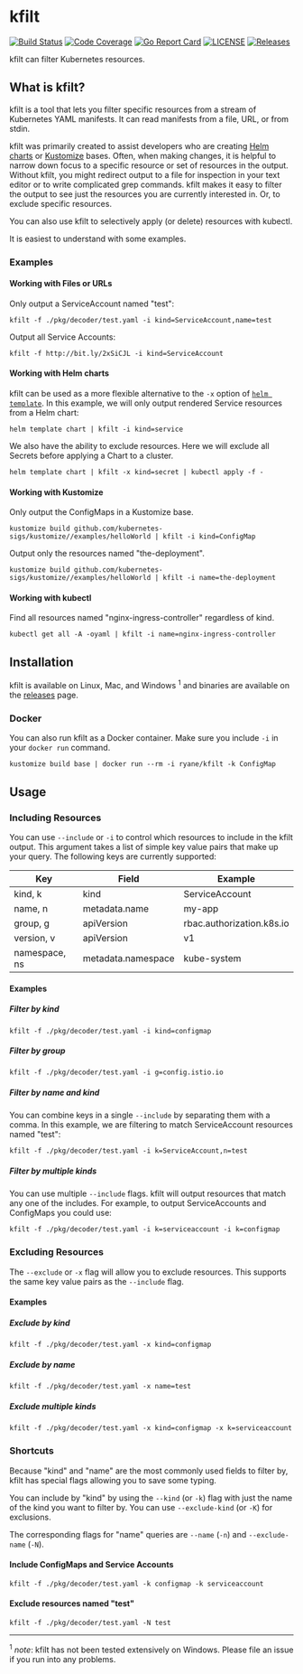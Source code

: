 # kfilt

[![Build Status](https://travis-ci.org/ryane/kfilt.svg?branch=master)](https://travis-ci.org/ryane/kfilt)
[![Code Coverage](https://codecov.io/gh/ryane/kfilt/branch/master/graph/badge.svg)](https://codecov.io/gh/ryane/kfilt)
[![Go Report Card](https://goreportcard.com/badge/ryane/kfilt)](https://goreportcard.com/report/ryane/kfilt)
[![LICENSE](https://img.shields.io/github/license/ryane/kfilt.svg)](https://github.com/ryane/kfilt/blob/master/LICENSE)
[![Releases](https://img.shields.io/github/release-pre/ryane/kfilt.svg)](https://github.com/ryane/kfilt/releases)

kfilt can filter Kubernetes resources.

## What is kfilt?

kfilt is a tool that lets you filter specific resources from a stream of Kubernetes YAML manifests. It can read manifests from a file, URL, or from stdin.

kfilt was primarily created to assist developers who are creating [Helm charts](https://helm.sh/docs/developing_charts/) or [Kustomize](https://github.com/kubernetes-sigs/kustomize) bases. Often, when making changes, it is helpful to narrow down focus to a specific resource or set of resources in the output. Without kfilt, you might redirect output to a file for inspection in your text editor or to write complicated grep commands. kfilt makes it easy to filter the output to see just the resources you are currently interested in. Or, to exclude specific resources.

You can also use kfilt to selectively apply (or delete) resources with kubectl.

It is easiest to understand with some examples.

### Examples

#### Working with Files or URLs

Only output a ServiceAccount named "test":

```
kfilt -f ./pkg/decoder/test.yaml -i kind=ServiceAccount,name=test
```

Output all Service Accounts:

```
kfilt -f http://bit.ly/2xSiCJL -i kind=ServiceAccount
```

#### Working with Helm charts

kfilt can be used as a more flexible alternative to the `-x` option of [`helm template`](https://helm.sh/docs/helm/#helm-template). In this example, we will only output rendered Service resources from a Helm chart:

```
helm template chart | kfilt -i kind=service
```

We also have the ability to exclude resources. Here we will exclude all Secrets before applying a Chart to a cluster.

```
helm template chart | kfilt -x kind=secret | kubectl apply -f -
```

#### Working with Kustomize

Only output the ConfigMaps in a Kustomize base.

```
kustomize build github.com/kubernetes-sigs/kustomize//examples/helloWorld | kfilt -i kind=ConfigMap
```

Output only the resources named "the-deployment".

```
kustomize build github.com/kubernetes-sigs/kustomize//examples/helloWorld | kfilt -i name=the-deployment
```

#### Working with kubectl

Find all resources named "nginx-ingress-controller" regardless of kind.

```
kubectl get all -A -oyaml | kfilt -i name=nginx-ingress-controller
```

## Installation

kfilt is available on Linux, Mac, and Windows <sup>1</sup> and binaries are available on the [releases](https://github.com/ryane/kfilt/releases) page.

### Docker

You can also run kfilt as a Docker container. Make sure you include `-i` in your `docker run` command.

```
kustomize build base | docker run --rm -i ryane/kfilt -k ConfigMap
```

## Usage

### Including Resources

You can use `--include` or `-i` to control which resources to include in the kfilt output. This argument takes a list of simple key value pairs that make up your query. The following keys are currently supported:

| Key           | Field              | Example                   |
|---------------|--------------------|---------------------------|
| kind, k       | kind               | ServiceAccount            |
| name, n       | metadata.name      | my-app                    |
| group, g      | apiVersion         | rbac.authorization.k8s.io |
| version, v    | apiVersion         | v1                        |
| namespace, ns | metadata.namespace | kube-system               |

#### Examples

##### Filter by kind

```
kfilt -f ./pkg/decoder/test.yaml -i kind=configmap
```

##### Filter by group

```
kfilt -f ./pkg/decoder/test.yaml -i g=config.istio.io
```

##### Filter by name and kind

You can combine keys in a single `--include` by separating them with a comma. In this example, we are filtering to match ServiceAccount resources named "test":

```
kfilt -f ./pkg/decoder/test.yaml -i k=ServiceAccount,n=test
```

##### Filter by multiple kinds

You can use multiple `--include` flags. kfilt will output resources that match any one of the includes. For example, to output ServiceAccounts and ConfigMaps you could use:

```
kfilt -f ./pkg/decoder/test.yaml -i k=serviceaccount -i k=configmap
```

### Excluding Resources

The `--exclude` or `-x` flag will allow you to exclude resources. This supports the same key value pairs as the `--include` flag.

#### Examples

##### Exclude by kind

```
kfilt -f ./pkg/decoder/test.yaml -x kind=configmap
```

##### Exclude by name

```
kfilt -f ./pkg/decoder/test.yaml -x name=test
```

##### Exclude multiple kinds

```
kfilt -f ./pkg/decoder/test.yaml -x kind=configmap -x k=serviceaccount
```

### Shortcuts

Because "kind" and "name" are the most commonly used fields to filter by, kfilt has special flags allowing you to save some typing.

You can include by "kind" by using the `--kind` (or `-k`) flag with just the name of the kind you want to filter by. You can use `--exclude-kind` (or `-K`) for exclusions.

The corresponding flags for "name" queries are `--name` (`-n`) and `--exclude-name` (`-N`).

#### Include ConfigMaps and Service Accounts

```
kfilt -f ./pkg/decoder/test.yaml -k configmap -k serviceaccount
```

#### Exclude resources named "test"

```
kfilt -f ./pkg/decoder/test.yaml -N test
```

---

<sup>1</sup> *note*: kfilt has not been tested extensively on Windows. Please file an issue if you run into any problems.
